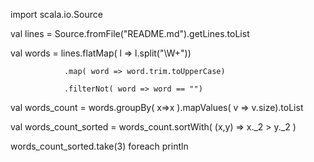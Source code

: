 import scala.io.Source

val lines = Source.fromFile("README.md").getLines.toList

val words = lines.flatMap( l => l.split("\\W+"))

				.map( word => word.trim.toUpperCase)
				
				.filterNot( word => word == "")

val words_count = words.groupBy( x=>x ).mapValues( v => v.size).toList

val words_count_sorted = words_count.sortWith( (x,y) => x._2 > y._2 )

words_count_sorted.take(3) foreach println
